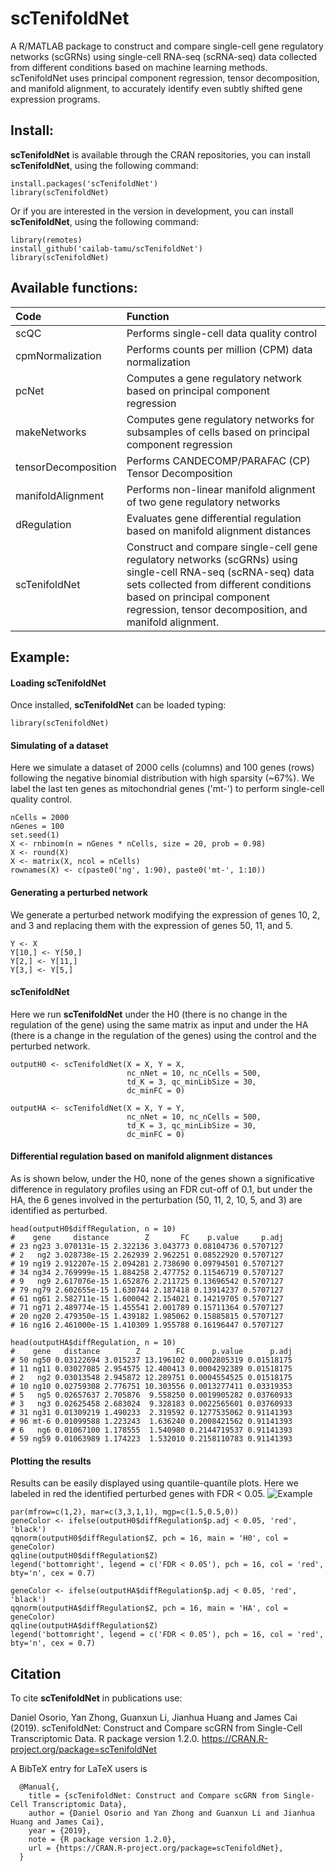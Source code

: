 scTenifoldNet
=============

A R/MATLAB package to construct and compare single-cell gene regulatory networks (scGRNs) using single-cell RNA-seq (scRNA-seq) data collected from different conditions based on machine learning methods. scTenifoldNet uses principal component regression, tensor decomposition, and manifold alignment, to accurately identify even subtly shifted gene expression programs.

Install:
-------
**scTenifoldNet** is available through the CRAN repositories, you can install **scTenifoldNet**, using the following command:
```{R}
install.packages('scTenifoldNet')
library(scTenifoldNet)
```
Or if you are interested in the version in development, you can install **scTenifoldNet**, using the following command:
```{R}
library(remotes)
install_github('cailab-tamu/scTenifoldNet')
library(scTenifoldNet)
```

Available functions:
--------------------

|Code| Function |
|:-|:-|
|scQC|Performs single-cell data quality control|
|cpmNormalization|Performs counts per million (CPM) data normalization|
|pcNet|Computes a gene regulatory network based on principal component regression|
|makeNetworks|Computes gene regulatory networks for subsamples of cells based on principal component regression|
|tensorDecomposition|Performs CANDECOMP/PARAFAC (CP) Tensor Decomposition|
|manifoldAlignment|Performs non-linear manifold alignment of two gene regulatory networks|
|dRegulation|Evaluates gene differential regulation based on manifold alignment distances|
|scTenifoldNet|Construct and compare single-cell gene regulatory networks (scGRNs) using single-cell RNA-seq (scRNA-seq) data sets collected from different conditions based on principal component regression, tensor decomposition, and manifold alignment.|

Example:
--------
#### Loading scTenifoldNet
Once installed, **scTenifoldNet** can be loaded typing:
```{r}
library(scTenifoldNet)
```

#### Simulating of a dataset 
Here we simulate a dataset of 2000 cells (columns) and 100 genes (rows) following the negative binomial distribution with high sparsity (~67%). We label the last ten genes as mitochondrial genes ('mt-') to perform single-cell quality control.
```{r}
nCells = 2000
nGenes = 100
set.seed(1)
X <- rnbinom(n = nGenes * nCells, size = 20, prob = 0.98)
X <- round(X)
X <- matrix(X, ncol = nCells)
rownames(X) <- c(paste0('ng', 1:90), paste0('mt-', 1:10))
```

#### Generating a perturbed network 
We generate a perturbed network modifying the expression of genes 10, 2, and 3 and replacing them with the expression of genes 50, 11, and 5.
```{r}
Y <- X
Y[10,] <- Y[50,]
Y[2,] <- Y[11,]
Y[3,] <- Y[5,]
```
#### scTenifoldNet
Here we run **scTenifoldNet** under the H0 (there is no change in the regulation of the gene) using the same matrix as input and under the HA (there is a change in the regulation of the genes) using the control and the perturbed network.
```{r}
outputH0 <- scTenifoldNet(X = X, Y = X,
                          nc_nNet = 10, nc_nCells = 500,
                          td_K = 3, qc_minLibSize = 30,
                          dc_minFC = 0)

outputHA <- scTenifoldNet(X = X, Y = Y,
                          nc_nNet = 10, nc_nCells = 500,
                          td_K = 3, qc_minLibSize = 30,
                          dc_minFC = 0)
```
#### Differential regulation based on manifold alignment distances
As is shown below, under the H0, none of the genes shown a significative difference in regulatory profiles using an FDR cut-off of 0.1, but under the HA, the 6 genes involved in the perturbation (50, 11, 2, 10, 5, and 3) are identified as perturbed.
```
head(outputH0$diffRegulation, n = 10)
#    gene     distance        Z       FC    p.value     p.adj
# 23 ng23 3.070131e-15 2.322136 3.043773 0.08104736 0.5707127
# 2   ng2 3.028738e-15 2.262939 2.962251 0.08522920 0.5707127
# 19 ng19 2.912207e-15 2.094281 2.738690 0.09794501 0.5707127
# 34 ng34 2.769999e-15 1.884258 2.477752 0.11546719 0.5707127
# 9   ng9 2.617076e-15 1.652876 2.211725 0.13696542 0.5707127
# 79 ng79 2.602655e-15 1.630744 2.187418 0.13914237 0.5707127
# 61 ng61 2.582711e-15 1.600042 2.154021 0.14219705 0.5707127
# 71 ng71 2.489774e-15 1.455541 2.001789 0.15711364 0.5707127
# 20 ng20 2.479350e-15 1.439182 1.985062 0.15885815 0.5707127
# 16 ng16 2.461000e-15 1.410309 1.955788 0.16196447 0.5707127

head(outputHA$diffRegulation, n = 10)
#    gene   distance        Z        FC      p.value      p.adj
# 50 ng50 0.03122694 3.015237 13.196102 0.0002805319 0.01518175
# 11 ng11 0.03027085 2.954575 12.400413 0.0004292389 0.01518175
# 2   ng2 0.03013548 2.945872 12.289751 0.0004554525 0.01518175
# 10 ng10 0.02759308 2.776751 10.303556 0.0013277411 0.03319353
# 5   ng5 0.02657637 2.705876  9.558250 0.0019905282 0.03760933
# 3   ng3 0.02625458 2.683024  9.328183 0.0022565601 0.03760933
# 31 ng31 0.01309219 1.490233  2.319592 0.1277535062 0.91141393
# 96 mt-6 0.01099588 1.223243  1.636240 0.2008421562 0.91141393
# 6   ng6 0.01067100 1.178555  1.540980 0.2144719537 0.91141393
# 59 ng59 0.01063989 1.174223  1.532010 0.2158110783 0.91141393
```

#### Plotting the results
Results can be easily displayed using quantile-quantile plots. Here we labeled in red the identified perturbed genes with FDR < 0.05.
![Example](https://raw.githubusercontent.com/cailab-tamu/scTenifoldNet/master/inst/readmeExample.png)
```{r}
par(mfrow=c(1,2), mar=c(3,3,1,1), mgp=c(1.5,0.5,0))
geneColor <- ifelse(outputH0$diffRegulation$p.adj < 0.05, 'red', 'black')
qqnorm(outputH0$diffRegulation$Z, pch = 16, main = 'H0', col = geneColor)
qqline(outputH0$diffRegulation$Z)
legend('bottomright', legend = c('FDR < 0.05'), pch = 16, col = 'red', bty='n', cex = 0.7)

geneColor <- ifelse(outputHA$diffRegulation$p.adj < 0.05, 'red', 'black')
qqnorm(outputHA$diffRegulation$Z, pch = 16, main = 'HA', col = geneColor)
qqline(outputHA$diffRegulation$Z)
legend('bottomright', legend = c('FDR < 0.05'), pch = 16, col = 'red', bty='n', cex = 0.7)
```

Citation
--------
To cite **scTenifoldNet** in publications use:

  Daniel Osorio, Yan Zhong, Guanxun Li, Jianhua Huang and James Cai (2019). scTenifoldNet: Construct and Compare scGRN from Single-Cell Transcriptomic Data. R package version 1.2.0.
  https://CRAN.R-project.org/package=scTenifoldNet

A BibTeX entry for LaTeX users is
```
  @Manual{,
    title = {scTenifoldNet: Construct and Compare scGRN from Single-Cell Transcriptomic Data},
    author = {Daniel Osorio and Yan Zhong and Guanxun Li and Jianhua Huang and James Cai},
    year = {2019},
    note = {R package version 1.2.0},
    url = {https://CRAN.R-project.org/package=scTenifoldNet},
  }
  ```
